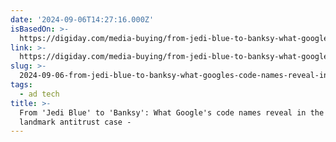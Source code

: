 ```yaml
---
date: '2024-09-06T14:27:16.000Z'
isBasedOn: >-
  https://digiday.com/media-buying/from-jedi-blue-to-banksy-what-googles-code-names-reveal-in-the-dojs-landmark-antitrust-case/
link: >-
  https://digiday.com/media-buying/from-jedi-blue-to-banksy-what-googles-code-names-reveal-in-the-dojs-landmark-antitrust-case/
slug: >-
  2024-09-06-from-jedi-blue-to-banksy-what-googles-code-names-reveal-in-the-dojs-landmark-antitrust-case
tags:
  - ad tech
title: >-
  From 'Jedi Blue' to 'Banksy': What Google's code names reveal in the DOJ's
  landmark antitrust case -
---
```

 
